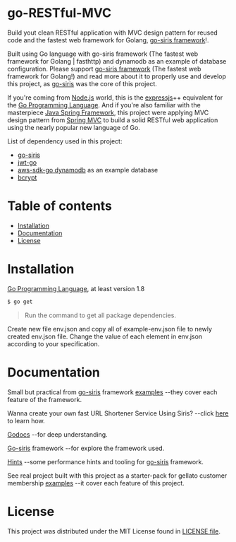 # go-RESTful-MVC

Build yout clean RESTful application with MVC design pattern for reused code and the fastest web framework for Golang, [go-siris framework](https://github.com/go-siris/siris)!.

Built using Go language with go-siris framework (The fastest web framework for Golang | fasthttp) and dynamodb as an example of database configuration. Please support [go-siris framework](https://github.com/go-siris/siris) (The fastest web framework for Golang!) and read more about it to properly use and develop this project, as [go-siris](https://github.com/go-siris/siris) was the core of this project.

If you're coming from [Node.js](https://nodejs.org) world, this is the [expressjs](https://github.com/expressjs/express)++ equivalent for the [Go Programming Language](https://golang.org). And if you're also familiar with the masterpiece [Java Spring Framework](https://spring.io), this project were applying MVC design pattern from [Spring MVC](https://docs.spring.io/spring/docs/current/spring-framework-reference/html/mvc.html) to build a solid RESTful web application using the nearly popular new language of Go.

List of dependency used in this project: 
* [go-siris](https://github.com/go-siris/siris)
* [jwt-go](https://github.com/dgrijalva/jwt-go)
* [aws-sdk-go dynamodb](https://github.com/aws/aws-sdk-go) as an example database
* [bcrypt](https://godoc.org/golang.org/x/crypto/bcrypt)

# Table of contents

* [Installation](#installation)
* [Documentation](#documentation)
* [License](#license)

# Installation

[Go Programming Language](https://golang.org/dl/), at least version 1.8

```sh
$ go get 
```

> Run the command to get all package dependencies.

Create new file env.json and copy all of example-env.json file to newly created env.json file. 
Change the value of each element in env.json according to your specification.


# Documentation

Small but practical from [go-siris](https://github.com/go-siris/siris) framework [examples](https://github.com/go-siris/siris/tree/master/_examples#table-of-contents) --they cover each feature of the framework.

Wanna create your own fast URL Shortener Service Using Siris? --click [here](https://medium.com/@kataras/a-url-shortener-service-using-go-iris-and-bolt-4182f0b00ae7) to learn how.

[Godocs](https://godoc.org/github.com/go-siris/siris) --for deep understanding.

[Go-siris](https://github.com/go-siris/siris) framework --for explore the framework used.

[Hints](https://github.com/go-siris/siris/blob/master/HINTS.md) --some performance hints and tooling for [go-siris](https://github.com/go-siris/siris) framework.

See real project built with this project as a starter-pack for gellato customer membership [examples](https://github.com/mczal/go-gellato-membership) --it cover each feature of this project.

# License

This project was distributed under the MIT License found in [LICENSE file](LICENSE).